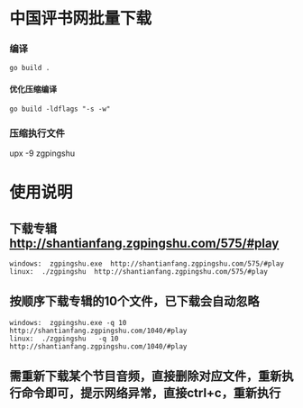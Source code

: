 #  中国评书网批量下载

###  编译
    go build .
    
#### 优化压缩编译
    go build -ldflags "-s -w"
###  压缩执行文件
upx -9 zgpingshu

#  使用说明

##  下载专辑 http://shantianfang.zgpingshu.com/575/#play   
    
    windows:  zgpingshu.exe  http://shantianfang.zgpingshu.com/575/#play   
    linux:  ./zgpingshu  http://shantianfang.zgpingshu.com/575/#play   

##  按顺序下载专辑的10个文件，已下载会自动忽略  
    
    windows:  zgpingshu.exe -q 10  http://shantianfang.zgpingshu.com/1040/#play   
    linux:  ./zgpingshu   -q 10  http://shantianfang.zgpingshu.com/1040/#play  

##  需重新下载某个节目音频，直接删除对应文件，重新执行命令即可，提示网络异常，直接ctrl+c，重新执行  
